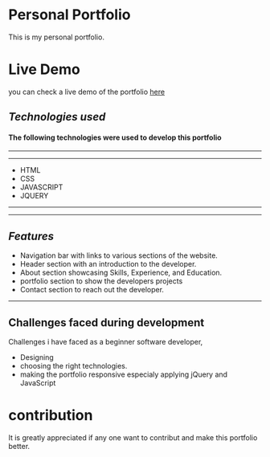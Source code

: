 

# Personal Portfolio
This is my personal portfolio.

# Live Demo
you can check a live demo of the portfolio [here](https://dejtes-portfolio.netlify.app/#header)

## _Technologies used_
####  The following technologies were used to develop this portfolio
---
---
- HTML
- CSS
- JAVASCRIPT
- JQUERY
---

---

## _Features_
* Navigation bar with links to various sections of the website.
* Header section with an introduction to the developer.
* About section showcasing Skills, Experience, and Education.
* portfolio section to show the developers projects
* Contact section to reach out the developer.

---
## Challenges faced during development
Challenges i have faced as a beginner software developer,

* Designing 
* choosing the right technologies.
* making the portfolio responsive especialy applying jQuery and JavaScript

# contribution
It is greatly appreciated if any one want to contribut and make this portfolio better. 